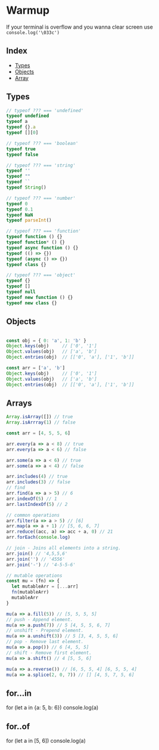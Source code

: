 
# Warmup

If your terminal is overflow and you wanna clear screen use `console.log('\033c')`

## Index
* [Types](#types)
* [Objects](#objects)
* [Array](#arrays)

## Types <a name="types"></a>

```js
// typeof ??? === 'undefined'
typeof undefined
typeof a
typeof {}.a
typeof [][0]

// typeof ??? === 'boolean'
typeof true
typeof false

// typeof ??? === 'string'
typeof ''
typeof ""
typeof ``
typeof String()

// typeof ??? === 'number'
typeof 0
typeof 0.1
typeof NaN
typeof parseInt()

// typeof ??? === 'function'
typeof function () {}
typeof function* () {}
typeof async function () {}
typeof (() => {})
typeof (async () => {})
typeof class {}

// typeof ??? === 'object'
typeof {}
typeof []
typeof null
typeof new function () {}
typeof new class {}
```

## Objects <a name="objects"></a>

```js

const obj = { 0: 'a', 1: 'b' }
Object.keys(obj)     // ['0', '1']
Object.values(obj)   // ['a', 'b']
Object.entries(obj)  // [['0', 'a'], ['1', 'b']]

const arr = ['a', 'b']
Object.keys(obj)     // ['0', '1']
Object.values(obj)   // ['a', 'b']
Object.entries(obj)  // [['0', 'a'], ['1', 'b']]
```

## Arrays <a name="arrays"></a>

```js
Array.isArray([]) // true
Array.isArrray(1) // false

const arr = [4, 5, 5, 6]

arr.every(a => a < 8) // true
arr.every(a => a < 6) // false

arr.some(a => a < 6) // true
arr.some(a => a < 4) // false

arr.includes(4) // true
arr.includes(3) // false
// find
arr.find(a => a > 5) // 6
arr.indexOf(5) // 1 
arr.lastIndexOf(5) // 2

// common operations
arr.filter(a => a > 5) // [6]
arr.map(a => a + 1) // [5, 6, 6, 7]
arr.reduce((acc, a) => acc + a, 0) // 21
arr.forEach(console.log)

// join - Joins all elements into a string.
arr.join() // '4,5,5,6'
arr.join('') // '4556'
arr.join('-') // '4-5-5-6'

// mutable operations
const mu = (fn) => {
  let mutableArr = [...arr]
  fn(mutableArr)
  mutableArr
}

mu(a => a.fill(5)) // [5, 5, 5, 5]
// push - Append element.
mu(a => a.push(7)) // 5 [4, 5, 5, 6, 7]
// unshift - Prepend element.
mu(a => a.unshift(3)) // 5 [3, 4, 5, 5, 6]
// pop - Remove last element.
mu(a => a.pop()) // 6 [4, 5, 5]
// shift - Remove first element.
mu(a => a.shift() // 4 [5, 5, 6]

mu(a => a.reverse()) // [6, 5, 5, 4] [6, 5, 5, 4]
mu(a => a.splice(2, 0, 7)) // [] [4, 5, 7, 5, 6]

```

## for...in

for (let a in {a: 5, b: 6}) console.log(a)

## for..of

for (let a in [5, 6]) console.log(a)

##